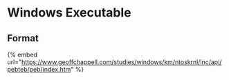# Windows Executable

## Format

{% embed url="https://www.geoffchappell.com/studies/windows/km/ntoskrnl/inc/api/pebteb/peb/index.htm" %}
